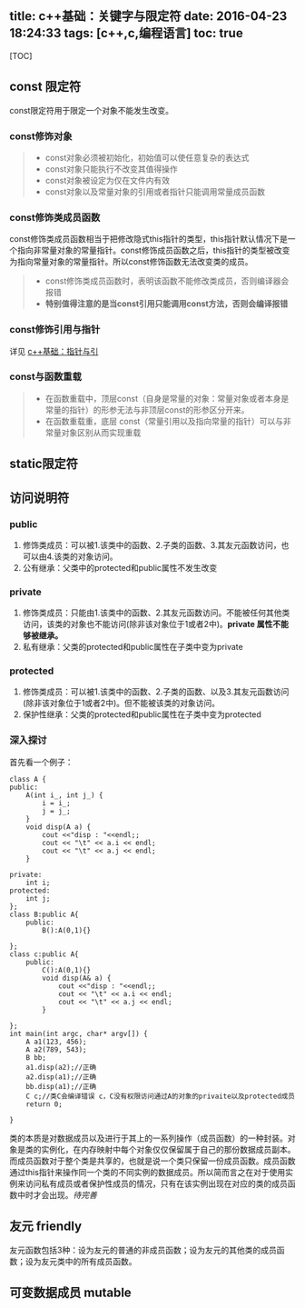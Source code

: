 title: c++基础：关键字与限定符
date: 2016-04-23 18:24:33
tags: [c++,c,编程语言]
toc: true
---

[TOC]
## const 限定符
const限定符用于限定一个对象不能发生改变。
### const修饰对象
> - const对象必须被初始化，初始值可以使任意复杂的表达式
> - const对象只能执行不改变其值得操作
> - const对象被设定为仅在文件内有效
> - const对象以及常量对象的引用或者指针只能调用常量成员函数

### const修饰类成员函数
const修饰类成员函数相当于把修改隐式this指针的类型，this指针默认情况下是一个指向非常量对象的常量指针。const修饰成员函数之后，this指针的类型被改变为指向常量对象的常量指针。所以const修饰函数无法改变类的成员。
> - const修饰类成员函数时，表明该函数不能修改类成员，否则编译器会报错
> - **特别值得注意的是当const引用只能调用const方法，否则会编译报错**

### const修饰引用与指针
详见 [c++基础：指针与引](http://bu540402.github.io/2016/04/23/c++%E5%9F%BA%E7%A1%80-%E6%8C%87%E9%92%88%E4%B8%8E%E5%BC%95%E7%94%A8/)

### const与函数重载

> - 在函数重载中，顶层const（自身是常量的对象：常量对象或者本身是常量的指针）的形参无法与非顶层const的形参区分开来。
> - 在函数重载重，底层 const（常量引用以及指向常量的指针）可以与非常量对象区别从而实现重载

## static限定符

## 访问说明符
### public
1. 修饰类成员：可以被1.该类中的函数、2.子类的函数、3.其友元函数访问，也可以由4.该类的对象访问。
2. 公有继承：父类中的protected和public属性不发生改变

### private
1. 修饰类成员：只能由1.该类中的函数、2.其友元函数访问。不能被任何其他类访问，该类的对象也不能访问(除非该对象位于1或者2中)。**private 属性不能够被继承。**
2. 私有继承：父类的protected和public属性在子类中变为private

### protected
1. 修饰类成员：可以被1.该类中的函数、2.子类的函数、以及3.其友元函数访问(除非该对象位于1或者2中)。但不能被该类的对象访问。
2. 保护性继承：父类的protected和public属性在子类中变为protected

### 深入探讨
首先看一个例子：
```
class A {
public:
	A(int i_, int j_) {
		i = i_;
		j = j_;
	}
	void disp(A a) {
		cout <<"disp : "<<endl;;
		cout << "\t" << a.i << endl;
		cout << "\t" << a.j << endl;
	}

private:
	int i;
protected:
	int j;
};
class B:public A{
	public:
		B():A(0,1){}

};
class c:public A{
	public:
		C():A(0,1){}
		void disp(A& a) {
			cout <<"disp : "<<endl;;
			cout << "\t" << a.i << endl;
			cout << "\t" << a.j << endl;
		}

};
int main(int argc, char* argv[]) {
	A a1(123, 456);
	A a2(789, 543);
	B bb;
	a1.disp(a2);//正确
	a2.disp(a1);//正确
	bb.disp(a1);//正确
	C c;//类C会编译错误 c，C没有权限访问通过A的对象的privaite以及protected成员
	return 0;

}

```
类的本质是对数据成员以及进行于其上的一系列操作（成员函数）的一种封装。对象是类的实例化，在内存映射中每个对象仅仅保留属于自己的那份数据成员副本。而成员函数对于整个类是共享的，也就是说一个类只保留一份成员函数。成员函数通过this指针来操作同一个类的不同实例的数据成员。所以简而言之在对于使用实例来访问私有成员或者保护性成员的情况，只有在该实例出现在对应的类的成员函数中时才会出现。*待完善*

## 友元 friendly
友元函数包括3种：设为友元的普通的非成员函数；设为友元的其他类的成员函数；设为友元类中的所有成员函数。

## 可变数据成员 mutable

